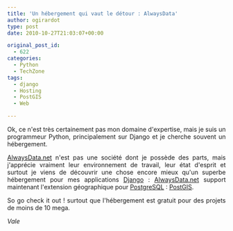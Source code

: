```yaml
---
title: 'Un hébergement qui vaut le détour : AlwaysData'
author: ogirardot
type: post
date: 2010-10-27T21:03:07+00:00

original_post_id:
  - 622
categories:
  - Python
  - TechZone
tags:
  - django
  - Hosting
  - PostGIS
  - Web

---
```

<p style="text-align:justify;">
  Ok, ce n'est très certainement pas mon domaine d'expertise, mais je suis un programmeur Python, principalement sur Django et je cherche souvent un hébergement.
</p>
<!--more-->

<p style="text-align:justify;">
  <a href="http://www.alwaysdata.com/" target="_blank">AlwaysData.net</a> n'est pas une société dont je possède des parts, mais j'apprécie vraiment leur environnement de travail, leur état d'esprit et surtout je viens de découvrir une chose encore mieux qu'un superbe hébergement pour mes applications <a href="http://www.djangoproject.com/" target="_blank">Django</a> : <a href="http://www.alwaysdata.com/" target="_blank">AlwaysData.net</a> support maintenant l'extension géographique pour <a href="http://www.postgresql.org/" target="_blank">PostgreSQL</a> : <a href="http://postgis.refractions.net/" target="_blank">PostGIS</a>.
</p>

<p style="text-align:justify;">
  So go check it out ! surtout que l'hébergement est gratuit pour des projets de moins de 10 mega.
</p>

<p style="text-align:justify;">
  <em>Vale</em>
</p>

<div id="_mcePaste" style="position:absolute;left:-10000px;top:0;width:1px;height:1px;overflow-x:hidden;overflow-y:hidden;text-align:justify;">
  http://www.alwaysdata.com/
</div>